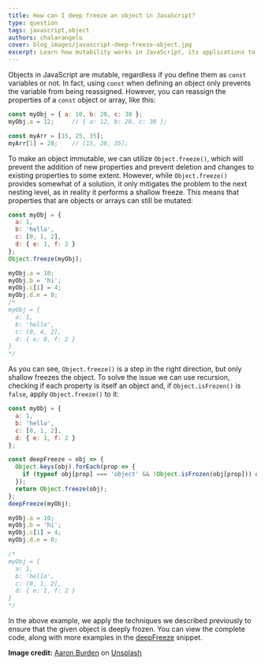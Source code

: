 ```yaml
---
title: How can I deep freeze an object in JavaScript?
type: question
tags: javascript,object
authors: chalarangelo
cover: blog_images/javascript-deep-freeze-object.jpg
excerpt: Learn how mutability works in JavaScript, its applications to objects and how you can properly freeze them to make them constant.
---
```


Objects in JavaScript are mutable, regardless if you define them as `const` variables or not. In fact, using `const` when defining an object only prevents the variable from being reassigned. However, you can reassign the properties of a `const` object or array, like this:

```js
const myObj = { a: 10, b: 20, c: 30 };
myObj.a = 12;     // { a: 12, b: 20, c: 30 };

const myArr = [15, 25, 35];
myArr[1] = 28;    // [15, 28, 35];
```

To make an object immutable, we can utilize `Object.freeze()`, which will prevent the addition of new properties and prevent deletion and changes to existing properties to some extent. However, while `Object.freeze()` provides somewhat of a solution, it only mitigates the problem to the next nesting level, as in reality it performs a shallow freeze. This means that properties that are objects or arrays can still be mutated:

```js
const myObj = {
  a: 1,
  b: 'hello',
  c: [0, 1, 2],
  d: { e: 1, f: 2 }
};
Object.freeze(myObj);

myObj.a = 10;
myObj.b = 'hi';
myObj.c[1] = 4;
myObj.d.e = 0;
/*
myObj = {
  a: 1,
  b: 'hello',
  c: [0, 4, 2],
  d: { e: 0, f: 2 }
}
*/
```

As you can see, `Object.freeze()` is a step in the right direction, but only shallow freezes the object. To solve the issue we can use recursion, checking if each property is itself an object and, if `Object.isFrozen()` is `false`, apply `Object.freeze()` to it:

```js
const myObj = {
  a: 1,
  b: 'hello',
  c: [0, 1, 2],
  d: { e: 1, f: 2 }
};

const deepFreeze = obj => {
  Object.keys(obj).forEach(prop => {
    if (typeof obj[prop] === 'object' && !Object.isFrozen(obj[prop])) deepFreeze(obj[prop]);
  });
  return Object.freeze(obj);
};
deepFreeze(myObj);

myObj.a = 10;
myObj.b = 'hi';
myObj.c[1] = 4;
myObj.d.e = 0;

/*
myObj = {
  a: 1,
  b: 'hello',
  c: [0, 1, 2],
  d: { e: 1, f: 2 }
}
*/
```

In the above example, we apply the techniques we described previously to ensure that the given object is deeply frozen. You can view the complete code, along with more examples in the [deepFreeze](/js/s/deep-freeze) snippet.

**Image credit:** [Aaron Burden](https://unsplash.com/@aaronburden?utm_source=unsplash&utm_medium=referral&utm_content=creditCopyText) on [Unsplash](https://unsplash.com?utm_source=unsplash&utm_medium=referral&utm_content=creditCopyText)
